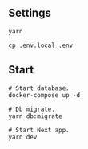## Settings

```
yarn

cp .env.local .env
```

## Start

```
# Start database.
docker-compose up -d

# Db migrate.
yarn db:migrate

# Start Next app.
yarn dev
```
